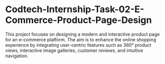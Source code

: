 # Codtech-Internship-Task-02-E-Commerce-Product-Page-Design
This project focuses on designing a modern and interactive product page for an e-commerce platform. The aim is to enhance the online shopping experience by integrating user-centric features such as 360° product views, interactive image galleries, customer reviews, and intuitive navigation.
